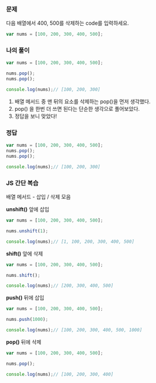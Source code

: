 ### **문제**
다음 배열에서 400, 500를 삭제하는 code를 입력하세요.
```jsx
var nums = [100, 200, 300, 400, 500];
```

### **나의 풀이**
```jsx
var nums = [100, 200, 300, 400, 500];

nums.pop();
nums.pop();

console.log(nums);// [100, 200, 300]
```
1. 배열 메서드 중 맨 뒤의 요소를 삭제하는 pop()을 먼저 생각했다.
2. pop() 을 한번 더 쓰면 된다는 단순한 생각으로 풀어보았다.
3. 정답을 보니 맞았다!

### **정답**
```jsx
var nums = [100, 200, 300, 400, 500];
nums.pop();
nums.pop();

console.log(nums);// [100, 200, 300]
```

### **JS 간단 복습**
배열 메서드 - 삽입 / 삭제 모음

**unshift()**
앞에 삽입
```jsx
var nums = [100, 200, 300, 400, 500];

nums.unshift(1);

console.log(nums);// [1, 100, 200, 300, 400, 500]
```

**shift()**
앞에 삭제
```jsx
var nums = [100, 200, 300, 400, 500];

nums.shift();

console.log(nums);// [200, 300, 400, 500]
```

**push()**
뒤에 삽입
```jsx
var nums = [100, 200, 300, 400, 500];

nums.push(1000);

console.log(nums);// [100, 200, 300, 400, 500, 1000]
```

**pop()**
뒤에 삭제
```jsx
var nums = [100, 200, 300, 400, 500];

nums.pop();

console.log(nums);// [100, 200, 300, 400]
```
